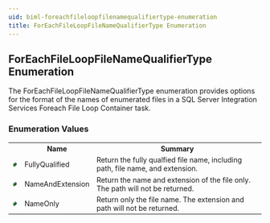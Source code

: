 ```yaml
---
uid: biml-foreachfileloopfilenamequalifiertype-enumeration
title: ForEachFileLoopFileNameQualifierType Enumeration
---
```


## ForEachFileLoopFileNameQualifierType Enumeration

<div class="LanguageSummary"><div class ="SummaryItem">The ForEachFileLoopFileNameQualifierType enumeration provides options for the format of the names of enumerated files in a SQL Server Integration Services Foreach File Loop Container task.</div></div>
<div class="EnumValueGroup">

### Enumeration Values

<table id="EnumValue" class="MemberList"><tbody><tr><th class="MemberTypeIconColumnHeader">&nbsp;</th><th class="MemberNameColumnHeader">Name</th><th class="MemberSummaryColumnHeader">Summary</th></tr><tr class="cd0"><td align="center" class="MemberTypeIcon"><img src="enumValue.png"></img></td><td class="MemberName">FullyQualified</td><td class="MemberSummary"><div class ="SummaryItem">Return the fully qualfied file name, including path, file name, and extension.</div></td></tr><tr class="cd1"><td align="center" class="MemberTypeIcon"><img src="enumValue.png"></img></td><td class="MemberName">NameAndExtension</td><td class="MemberSummary"><div class ="SummaryItem">Return the name and extension of the file only. The path will not be returned.</div></td></tr><tr class="cd0"><td align="center" class="MemberTypeIcon"><img src="enumValue.png"></img></td><td class="MemberName">NameOnly</td><td class="MemberSummary"><div class ="SummaryItem">Return only the file name. The extension and path will not be returned.</div></td></tr></tbody></table>
</div>